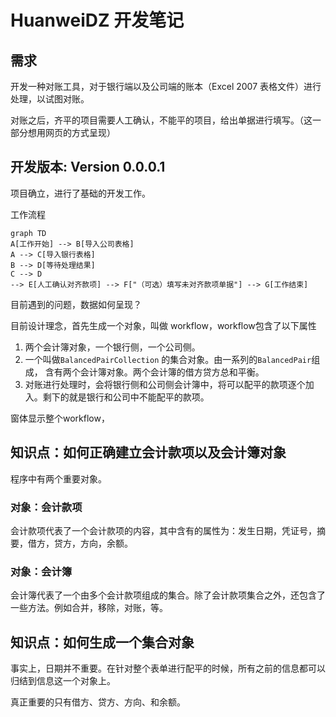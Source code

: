 # HuanweiDZ 开发笔记

## 需求

开发一种对账工具，对于银行端以及公司端的账本（Excel 2007 表格文件）进行处理，以试图对账。

对账之后，齐平的项目需要人工确认，不能平的项目，给出单据进行填写。（这一部分想用网页的方式呈现）

## 开发版本: Version 0.0.0.1

项目确立，进行了基础的开发工作。

工作流程

```mermaid
graph TD
A[工作开始] --> B[导入公司表格] 
A --> C[导入银行表格] 
B --> D[等待处理结果] 
C --> D
--> E[人工确认对齐款项] --> F["（可选）填写未对齐款项单据"] --> G[工作结束]
```

目前遇到的问题，数据如何呈现？

目前设计理念，首先生成一个对象，叫做 workflow，workflow包含了以下属性

1. 两个会计簿对象，一个银行侧，一个公司侧。
2. 一个叫做`BalancedPairCollection` 的集合对象。由一系列的`BalancedPair`组成， 含有两个会计簿对象。两个会计簿的借方贷方总和平衡。
3. 对账进行处理时，会将银行侧和公司侧会计簿中，将可以配平的款项逐个加入。剩下的就是银行和公司中不能配平的款项。

窗体显示整个workflow，



## 知识点：如何正确建立会计款项以及会计簿对象

程序中有两个重要对象。

### 对象：会计款项

会计款项代表了一个会计款项的内容，其中含有的属性为：发生日期，凭证号，摘要，借方，贷方，方向，余额。

### 对象：会计簿

会计簿代表了一个由多个会计款项组成的集合。除了会计款项集合之外，还包含了一些方法。例如合并，移除，对账，等。

## 知识点：如何生成一个集合对象

事实上，日期并不重要。在针对整个表单进行配平的时候，所有之前的信息都可以归结到信息这一个对象上。

真正重要的只有借方、贷方、方向、和余额。





